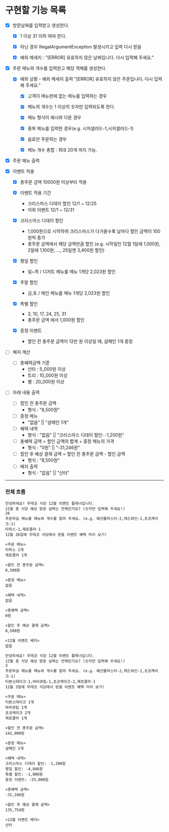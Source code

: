 # 구현할 기능 목록

- [X] 방문날짜를 입력받고 생성한다.
  - [X] 1 이상 31 이하 여야 한다. 
  - [X] 아닌 경우 IllegalArgumentException 발생시키고 입력 다시 받음 
  - [X] 예외 메세지 : "[ERROR] 유효하지 않은 날짜입니다. 다시 입력해 주세요."


- [X] 주문 메뉴와 개수를 입력받고 해당 객체를 생성한다. 
  - [X] 예외 상황 - 예외 메세지 출력 "[ERROR] 유효하지 않은 주문입니다. 다시 입력해 주세요."
      - [X] 고객이 메뉴판에 없는 메뉴를 입력하는 경우
      - [X] 메뉴의 개수는 1 이상의 숫자만 입력되도록 한다.
      - [X] 메뉴 형식이 예시와 다른 경우
      - [X] 중복 메뉴를 입력한 경우(e.g. 시저샐러드-1,시저샐러드-1)
      - [X] 음료만 주문하는 경우
      - [X] 메뉴 개수 총합 : 최대 20개 까지 가능. 


- [X] 주문 메뉴 출력


- [X] 이벤트 적용 
  - [X] 총주문 금액 10000원 이상부터 적용
  
  - [X] 이벤트 적용 기간 
    - 크리스마스 디데이 할인 12/1 ~ 12/25
    - 이외 이벤트 12/1 ~ 12/31
  
  - [X] 크리스마스 디데이 할인 
    - 1,000원으로 시작하여 크리스마스가 다가올수록 날마다 할인 금액이 100원씩 증가
    - 총주문 금액에서 해당 금액만큼 할인
      (e.g. 시작일인 12월 1일에 1,000원, 2일에 1,100원, ..., 25일엔 3,400원 할인)
  
  - [X] 평일 할인 
    - 일~목 / 디저트 메뉴를 메뉴 1개당 2,023원 할인
  
  - [X] 주말 할인 
    - 금,토 / 메인 메뉴를 메뉴 1개당 2,023원 할인
  
  - [X] 특별 할인 
    - 3, 10, 17, 24, 25, 31
    - 총주문 금액 에서 1,000원 할인
  
  - [X] 증정 이벤트 
    - 할인 전 총주문 금액이 12만 원 이상일 때, 샴페인 1개 증정


- [ ] 배지 계산 
    - [ ] 총혜택금액 기준
        - 산타 : 5_000원 이상
        - 트리 : 10_000원 이상
        - 별 : 20_000원 이상
      

- [ ] 아래 내용 출력
  - [ ] 할인 전 총주문 금액
    - 형식 : "8,500원"
  - [ ] 증정 메뉴
    - "없음" || "샴페인 1개"
  - [ ] 혜택 내역
    - 형식 : "없음" || "크리스마스 디데이 할인: -1,200원"
  - [ ] 총혜택 금액 = 할인 금액의 합계 + 증정 메뉴의 가격
    - 형식 : "0원" || "-31,246원"
  - [ ] 할인 후 예상 결제 금액 = 할인 전 총주문 금액 - 할인 금액 
    - 형식 : "8,500원"
  - [ ] 배지 출력
    - 형식 : "없음" || "산타"



---
### 전체 흐름
```
안녕하세요! 우테코 식당 12월 이벤트 플래너입니다.
12월 중 식당 예상 방문 날짜는 언제인가요? (숫자만 입력해 주세요!)
26
주문하실 메뉴를 메뉴와 개수를 알려 주세요. (e.g. 해산물파스타-2,레드와인-1,초코케이크-1)
타파스-1,제로콜라-1
12월 26일에 우테코 식당에서 받을 이벤트 혜택 미리 보기!

<주문 메뉴>
타파스 1개
제로콜라 1개

<할인 전 총주문 금액>
8,500원

<증정 메뉴>
없음

<혜택 내역>
없음

<총혜택 금액>
0원

<할인 후 예상 결제 금액>
8,500원

<12월 이벤트 배지>
없음
```

```
안녕하세요! 우테코 식당 12월 이벤트 플래너입니다.
12월 중 식당 예상 방문 날짜는 언제인가요? (숫자만 입력해 주세요!)
3
주문하실 메뉴를 메뉴와 개수를 알려 주세요. (e.g. 해산물파스타-2,레드와인-1,초코케이크-1)
티본스테이크-1,바비큐립-1,초코케이크-2,제로콜라-1
12월 3일에 우테코 식당에서 받을 이벤트 혜택 미리 보기!
 
<주문 메뉴>
티본스테이크 1개
바비큐립 1개
초코케이크 2개
제로콜라 1개
 
<할인 전 총주문 금액>
142,000원
 
<증정 메뉴>
샴페인 1개
 
<혜택 내역>
크리스마스 디데이 할인: -1,200원
평일 할인: -4,046원
특별 할인: -1,000원
증정 이벤트: -25,000원
 
<총혜택 금액>
-31,246원
 
<할인 후 예상 결제 금액>
135,754원
 
<12월 이벤트 배지>
산타
```